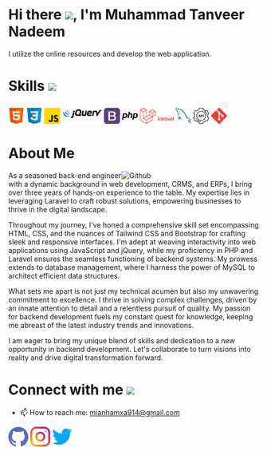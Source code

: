 <h1> Hi there <img src = "https://raw.githubusercontent.com/MartinHeinz/MartinHeinz/master/wave.gif" width='50px'>, I'm Muhammad Tanveer Nadeem </h1>
I utilize the online resources and develop the web application.
<br>
<h1> Skills <img src = "https://media2.giphy.com/media/QssGEmpkyEOhBCb7e1/giphy.gif?cid=ecf05e47a0n3gi1bfqntqmob8g9aid1oyj2wr3ds3mg700bl&rid=giphy.gif" width = 32px> </h1>

<img width ='32px' src ='icons/html.svg'> <img width ='32px' src ='icons/css.svg'> <img width ='32px' src ='icons/javascript.svg'> <img width ='80px' src ='icons/jquery.svg'> <img width ='32px' src ='icons/bootstrap.svg'> <img width ='32px' src ='icons/php.svg'> <img width ='32px' src ='icons/laravel.svg'> <img width ='32px' src ='icons/laravel-word.svg'> <img width ='32px' src ='icons/mysql.svg'> <img width ='32px' src ='icons/api.svg'> <img width ='32px' src ='icons/git.svg'>

<h1> About Me </h1>
<img width="55%" align="right" alt="Github" src="https://raw.githubusercontent.com/onimur/.github/master/.resources/git-header.svg" />

As a seasoned back-end engineer with a dynamic background in web development, CRMS, and ERPs, I bring over three years of hands-on experience to the table. My expertise lies in leveraging Laravel to craft robust solutions, empowering businesses to thrive in the digital landscape.

Throughout my journey, I've honed a comprehensive skill set encompassing HTML, CSS, and the nuances of Tailwind CSS and Bootstrap for crafting sleek and responsive interfaces. I'm adept at weaving interactivity into web applications using JavaScript and jQuery, while my proficiency in PHP and Laravel ensures the seamless functioning of backend systems. My prowess extends to database management, where I harness the power of MySQL to architect efficient data structures.

What sets me apart is not just my technical acumen but also my unwavering commitment to excellence. I thrive in solving complex challenges, driven by an innate attention to detail and a relentless pursuit of quality. My passion for backend development fuels my constant quest for knowledge, keeping me abreast of the latest industry trends and innovations.

I am eager to bring my unique blend of skills and dedication to a new opportunity in backend development. Let's collaborate to turn visions into reality and drive digital transformation forward.

<h1> Connect with me <img src='https://raw.githubusercontent.com/ShahriarShafin/ShahriarShafin/main/Assets/handshake.gif' width="100px"> </h1>

- 📫 How to reach me: mianhamxa914@gmail.com 


[<img src='icons/github.svg' alt='github' height='40'>](https://github.com/MuhammadHamza0147)  [<img src='icons/instagram.svg' alt='instagram' height='40'>](https://www.instagram.com/_mr_hamxa/)  [<img src='icons/twitter.svg' alt='twitter' height='40'>](https://twitter.com/mr_hamxa266)
